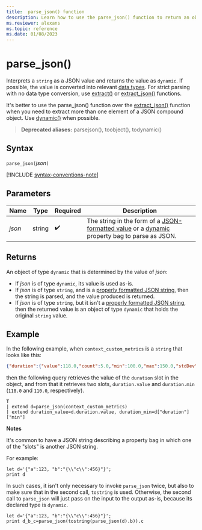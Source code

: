 ```yaml
---
title:  parse_json() function
description: Learn how to use the parse_json() function to return an object of type `dynamic`.
ms.reviewer: alexans
ms.topic: reference
ms.date: 01/08/2023
---
```

# parse_json()

Interprets a `string` as a JSON value and returns the value as `dynamic`. If possible, the value is converted into relevant [data types](scalar-data-types/index.md).  For strict parsing with no data type conversion, use [extract()](extract-function.md) or [extract_json()](extract-json-function.md) functions.

It's better to use the parse_json() function over the [extract_json()](./extract-json-function.md) function when you need to extract more than one element of a JSON compound object. Use [dynamic()](./scalar-data-types/dynamic.md) when possible.

> **Deprecated aliases:** parsejson(), toobject(), todynamic()

## Syntax

`parse_json(`*json*`)`

[!INCLUDE [syntax-conventions-note](../../includes/syntax-conventions-note.md)]

## Parameters

| Name | Type | Required | Description |
|--|--|--|--|
| *json* | string |  :heavy_check_mark: | The string in the form of a [JSON-formatted value](https://json.org/) or a [dynamic](./scalar-data-types/dynamic.md) property bag to parse as JSON.|

## Returns

An object of type `dynamic` that is determined by the value of *json*:
* If *json* is of type `dynamic`, its value is used as-is.
* If *json* is of type `string`, and is a [properly formatted JSON string](https://json.org/), then the string is parsed, and the value produced is returned.
* If *json* is of type `string`, but it isn't a [properly formatted JSON string](https://json.org/), then the returned value is an object of type `dynamic` that holds the original `string` value.

## Example

In the following example, when `context_custom_metrics` is a `string`
that looks like this:

```json
{"duration":{"value":118.0,"count":5.0,"min":100.0,"max":150.0,"stdDev":0.0,"sampledValue":118.0,"sum":118.0}}
```

then the following query retrieves the value of the `duration` slot
in the object, and from that it retrieves two slots, `duration.value` and
 `duration.min` (`118.0` and `110.0`, respectively).

```kusto
T
| extend d=parse_json(context_custom_metrics) 
| extend duration_value=d.duration.value, duration_min=d["duration"]["min"]
```

**Notes**

It's common to have a JSON string describing a property bag in which
one of the "slots" is another JSON string. 

For example:

```kusto
let d='{"a":123, "b":"{\\"c\\":456}"}';
print d
```

In such cases, it isn't only necessary to invoke `parse_json` twice, but also
to make sure that in the second call, `tostring` is used. Otherwise, the
second call to `parse_json` will just pass on the input to the output as-is,
because its declared type is `dynamic`.

```kusto
let d='{"a":123, "b":"{\\"c\\":456}"}';
print d_b_c=parse_json(tostring(parse_json(d).b)).c
```

